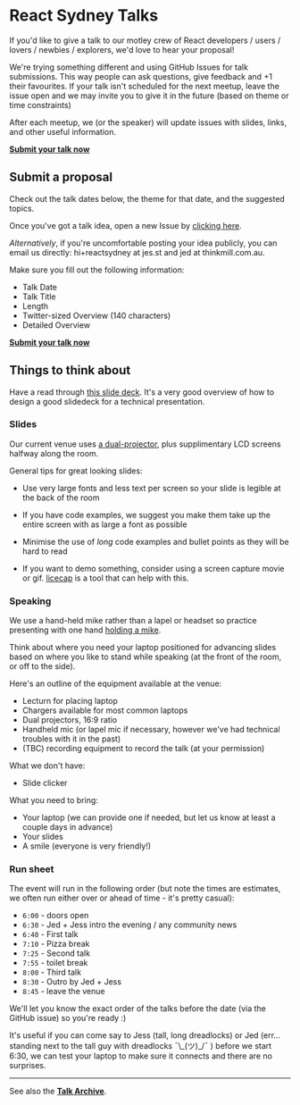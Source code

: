 # React Sydney Talks

If you'd like to give a talk to our motley crew of React developers / users / lovers / newbies / explorers, we'd love to hear your proposal!

We're trying something different and using GitHub Issues for talk submissions. This way people can ask questions, give feedback and +1 their favourites. If your talk isn't scheduled for the next meetup, leave the issue open and we may invite you to give it in the future (based on theme or time constraints)

After each meetup, we (or the speaker) will update issues with slides, links, and other useful information.

[**Submit your talk now**](https://github.com/reactsydney/talks/issues/new)

## Submit a proposal

Check out the talk dates below, the theme for that date, and the suggested topics.

Once you've got a talk idea, open a new Issue by [clicking here](https://github.com/reactsydney/talks/issues/new).

_Alternatively_, if you're uncomfortable posting your idea publicly, you can email us directly: hi+reactsydney at jes.st and jed at thinkmill.com.au.

Make sure you fill out the following information:

* Talk Date
* Talk Title
* Length
* Twitter-sized Overview (140 characters)
* Detailed Overview

[**Submit your talk now**](https://github.com/reactsydney/talks/issues/new)

## Things to think about

Have a read through [this slide deck](http://www.slideshare.net/LookAtMySlides/codeware). It's a very good overview of how to design a good slidedeck for a technical presentation.

### Slides

Our current venue uses [a dual-projector](https://secure.meetupstatic.com/photos/event/d/f/d/highres_463503581.jpeg), plus supplimentary LCD screens halfway along the room.

General tips for great looking slides:

* Use very large fonts and less text per screen so your slide is legible at the back of the room

* If you have code examples, we suggest you make them take up the entire screen with as large a font as possible

* Minimise the use of _long_ code examples and bullet points as they will be hard to read

* If you want to demo something, consider using a screen capture movie or gif. [licecap](http://www.cockos.com/licecap) is a tool that can help with this.

### Speaking

We use a hand-held mike rather than a lapel or headset so practice presenting with one hand [holding a mike](http://assets.nydailynews.com/polopoly_fs/1.1523784.1384980457!/img/httpImage/image.jpg_gen/derivatives/article_970/hug.jpg).

Think about where you need your laptop positioned for advancing slides based on where you like to stand while speaking (at the front of the room, or off to the side).

Here's an outline of the equipment available at the venue:

 * Lecturn for placing laptop
 * Chargers available for most common laptops
 * Dual projectors, 16:9 ratio
 * Handheld mic (or lapel mic if necessary, however we've had technical troubles with it in the past)
 * (TBC) recording equipment to record the talk (at your permission)

What we don't have:

 * Slide clicker
 
What you need to bring:

 * Your laptop (we can provide one if needed, but let us know at least a couple days in advance)
 * Your slides
 * A smile (everyone is very friendly!)

### Run sheet

The event will run in the following order (but note the times are estimates, we often run either over or ahead of time - it's pretty casual):

 * `6:00` - doors open
 * `6:30` - Jed + Jess intro the evening / any community news
 * `6:40` - First talk
 * `7:10` - Pizza break
 * `7:25` - Second talk
 * `7:55` - toilet break
 * `8:00` - Third talk
 * `8:30` - Outro by Jed + Jess
 * `8:45` - leave the venue
 
We'll let you know the exact order of the talks before the date (via the GitHub issue) so you're ready :)

It's useful if you can come say to Jess (tall, long dreadlocks) or Jed (err... standing next to the tall guy with dreadlocks ¯\\_(ツ)\_/¯ ) before we start 6:30, we can test your laptop to make sure it connects and there are no surprises.

---

See also the **[Talk Archive](https://github.com/reactsydney/talks/issues?utf8=%E2%9C%93&q=is%3Aissue)**.
